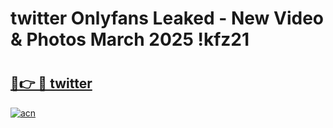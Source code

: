 # twitter Onlyfans Leaked - New Video & Photos March 2025 !kfz21

# <h2><a href="https://hr1tjf.iuczelnia.edu.pl?title=twitter&ref=kfz21">🔗👉 🔴 twitter</a></h2>

[![acn](https://github.com/user-attachments/assets/0f9c940e-d8b0-45ae-aac7-cd30a18b3e1c)](https://hr1tjf.iuczelnia.edu.pl?title=twitter&ref=kfz21)

